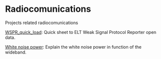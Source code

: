 # Radiocomunications
Projects related radiocomunications


[WSPR_quick_load](https://github.com/javicebri/Radiocommunications/blob/main/WSPR/WSPR_quick_load.ipynb): Quick sheet to ELT Weak Signal Protocol Reporter open data.

[White noise power](https://github.com/javicebri/Radiocommunications/blob/main/WSPR/potencia_ruido_blanco.ipynb): Explain the white noise power in function of the wideband.

